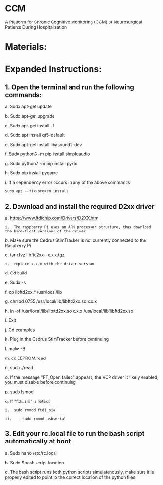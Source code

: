 # CCM
A Platform for Chronic Cognitive Monitoring (CCM) of Neurosurgical Patients During Hospitalization


# Materials:


# Expanded Instructions:

## 1. Open the terminal and run the following commands:

a. 	Sudo apt-get update

b. 	Sudo apt-get upgrade

c. 	Sudo apt-get install -f

d. 	Sudo apt install qt5-default

e. 	Sudo apt-get install libasound2-dev

f.  Sudo python3 -m pip install simpleaudio

g. 	Sudo python2 -m pip install pyxid

h. 	Sudo pip install pygame

i.  If a dependency error occurs in any of the above commands 

    Sudo apt --fix-broken install

## 2. 	Download and install the required D2xx driver

a. 	https://www.ftdichip.com/Drivers/D2XX.htm

    i. 	The raspberry Pi uses an ARM processor structure, thus download the hard-float versions of the driver

b. 	Make sure the Cedrus StimTracker is not currently connected to the Raspberry Pi

c. 	tar xfvz libftd2xx-<platform>-x.x.x.tgz
  
    i. 	replace x.x.x with the driver version   
  
d. 	Cd build
  
e. 	Sudo -s

f.  	cp libftd2xx.* /usr/local/lib

g. 	chmod 0755 /usr/local/lib/libftd2xx.so.x.x.x

h. 	ln -sf /usr/local/lib/libftd2xx.so.x.x.x /usr/local/lib/libftd2xx.so

i.  	Exit

j.  	Cd examples

k. 	Plug in the Cedrus StimTracker before continuing

l.  	make -B

m.   cd EEPROM/read

n. 	sudo ./read

o. 	If the message "FT_Open failed" appears, the VCP driver is likely enabled, you must disable before continuing

p. 	sudo lsmod

q. 	If "ftdi_sio" is listed:

    i. 	sudo rmmod ftdi_sio
                                                      
    ii. 	sudo rmmod usbserial
                                                    


## 3. 	Edit your rc.local file to run the bash script automatically at boot

a. 	Sudo nano /etc/rc.local

b. 	Sudo $bash script location

c. 	The bash script runs both python scripts simulatenously, make sure it is properly edited to point to the correct location of the python files
